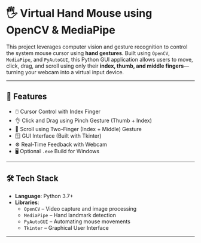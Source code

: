 # 🖐️ Virtual Hand Mouse using OpenCV & MediaPipe

This project leverages computer vision and gesture recognition to control the system mouse cursor using **hand gestures**. Built using `OpenCV`, `MediaPipe`, and `PyAutoGUI`, this Python GUI application allows users to move, click, drag, and scroll using only their **index, thumb, and middle fingers**—turning your webcam into a virtual input device.

---

## 🚀 Features

- 🖱️ Cursor Control with Index Finger
- 👌 Click and Drag using Pinch Gesture (Thumb + Index)
- 🧠 Scroll using Two-Finger (Index + Middle) Gesture
- 🪟 GUI Interface (Built with Tkinter)
- ⚙️ Real-Time Feedback with Webcam
- 🖥️ Optional `.exe` Build for Windows

---

## 🛠️ Tech Stack

- **Language**: Python 3.7+
- **Libraries**:
  - `OpenCV` – Video capture and image processing
  - `MediaPipe` – Hand landmark detection
  - `PyAutoGUI` – Automating mouse movements
  - `Tkinter` – Graphical User Interface

---


